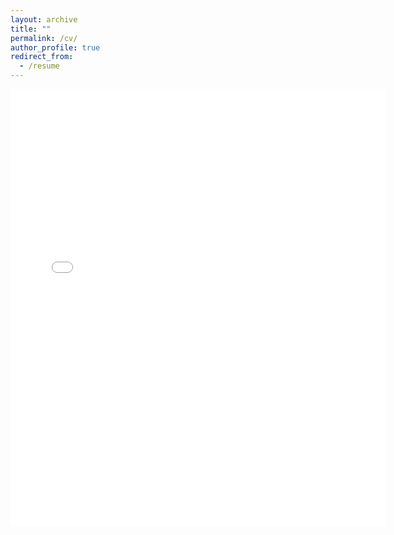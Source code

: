 ```yaml
---
layout: archive
title: ""
permalink: /cv/
author_profile: true
redirect_from:
  - /resume
---
```


<embed src="{{ site.baseurl }}/files/CV.pdf#toolbar=0" width="600" height="700" target="_blank">
